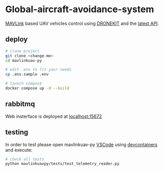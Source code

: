 # Global-aircraft-avoidance-system

[MAVLink](https://mavlink.io/en/) based UAV vehicles control using
[DRONEKIT](https://dronekit-python.readthedocs.io/en/latest/) and the
[latest API](https://dronekit-python.readthedocs.io/en/latest/automodule.html#).

## deploy

```bash
# clone project
git clone <change-me>
cd mavlinkuav-py

# edit .env to fit your needs
cp .env.sample .env

# launch compose
docker compose up -d --build
```

## rabbitmq

Web insterface is deployed at [localhost:15672](localhost:15672)

## testing

In order to test please open mavlinkuav-py [VSCode](https://code.visualstudio.com/) using [devcontainers](https://code.visualstudio.com/docs/remote/containers)
and execute:

```bash
# check all tests
python mavlinkuavpy/tests/test_telemetry_reader.py
```
